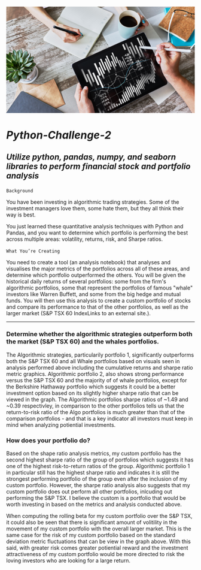 ![](portfolio-analysis.png)

# *Python-Challenge-2*

## *Utilize python, pandas, numpy, and seaborn libraries to perform financial stock and portfolio analysis*

`Background`

You have been investing in algorithmic trading strategies. Some of the investment managers love them, some hate them, but they all think their way is best.

You just learned these quantitative analysis techniques with Python and Pandas, and you want to determine which portfolio is performing the best across multiple areas: volatility, returns, risk, and Sharpe ratios.

`What You’re Creating`

You need to create a tool (an analysis notebook) that analyses and visualises the major metrics of the portfolios across all of these areas, and determine which portfolio outperformed the others. You will be given the historical daily returns of several portfolios: some from the firm's algorithmic portfolios, some that represent the portfolios of famous "whale" investors like Warren Buffett, and some from the big hedge and mutual funds. You will then use this analysis to create a custom portfolio of stocks and compare its performance to that of the other portfolios, as well as the larger market (S&P TSX 60 IndexLinks to an external site.).

---------

### Determine whether the algorithmic strategies outperform both the market (S&P TSX 60) and the whales portfolios.

The Algorithmic strategies, particularily portfolio 1, significantly outperforms both the S&P TSX 60 and all Whale portfolios based on visuals seen in analysis performed above including the cumulative returns and sharpe ratio metric graphics. Algorithmic portfolio 2, also shows strong performance versus the S&P TSX 60 and the majority of of whale portfolios, except for the Berkshire Hathaway portfolio which suggests it could be a better investment option based on its slightly higher sharpe ratio that can be viewed in the graph. The Algorithmic portfolios sharpe ratios of ~1.49 and ~0.39 respectivley, in comparison to the other portfolios tells us that the return-to-risk ratio of the Algo portfolios is much greater than that of the comparison portfolios - and that is a key indicator all investors must keep in mind when analyzing potiential investments.

### How does your portfolio do?


Based on the shape ratio analysis metrics, my custom portfolio has the second highest sharpe ratio of the group of portfolios which suggests it has one of the highest risk-to-return ratios of the group. Algorithmic portfolio 1 in particular still has the highest sharpe ratio and indicates it is still the strongest performing portfolio of the group even after the inclusion of my custom portfolio. However, the sharpe ratio analysis also suggests that my custom portfolio does out perform all other portfolios, inlcuding out performing the S&P TSX. I believe the custom is a portfolio that would be worth investing in based on the metrics and analysis conducted above. 

When computing the rolling beta for my custom portfolio over the S&P TSX, it could also be seen that there is significant amount of volitility in the movement of my custom portfolio with the overall larger market. This is the same case for the risk of my custom portfolio based on the standard deviation metric fluctuations that can be view in the graph above. With this said, with greater risk comes greater potiential reward and the investment attractiveness of my custom portfolio would be more directed to risk the loving investors who are looking for a large return.
